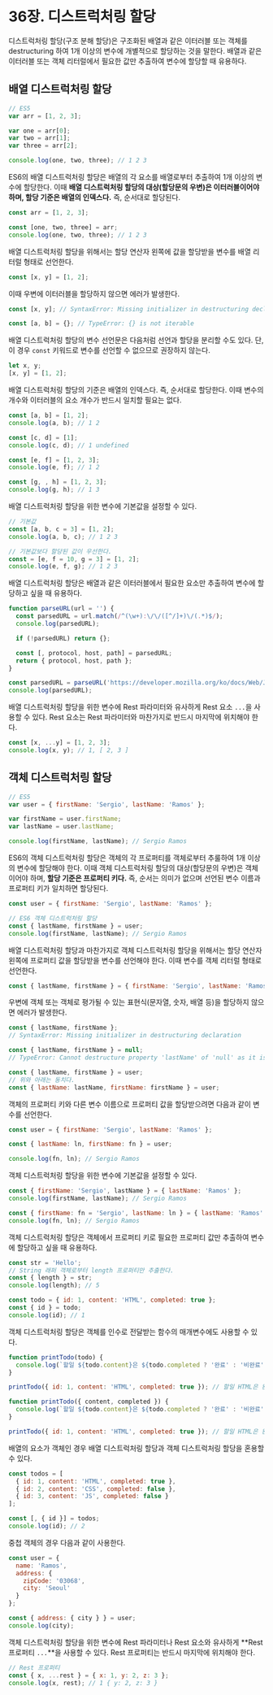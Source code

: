 # 36장. 디스트럭처링 할당
디스트럭처링 할당(구조 분해 할당)은 구조화된 배열과 같은 이터러블 또는 객체를 destructuring 하여 1개 이상의 변수에 개별적으로 할당하는 것을 말한다. 배열과 같은 이터러블 또는 객체 리터럴에서 필요한 값만 추출하여 변수에 할당할 때 유용하다.

## 배열 디스트럭처링 할당
```javascript
// ES5
var arr = [1, 2, 3];

var one = arr[0];
var two = arr[1];
var three = arr[2];

console.log(one, two, three); // 1 2 3
```

ES6의 배열 디스트럭처링 할당은 배열의 각 요소를 배열로부터 추출하여 1개 이상의 변수에 할당한다. 이때 **배열 디스트럭처링 할당의 대상(할당문의 우변)은 이터러블이어야 하며, 할당 기준은 배열의 인덱스다.** 즉, 순서대로 할당된다.

```javascript
const arr = [1, 2, 3];

const [one, two, three] = arr;
console.log(one, two, three); // 1 2 3
```

배열 디스트럭처링 할당을 위해서는 할당 연산자 왼쪽에 값을 할당받을 변수를 배열 리터럴 형태로 선언한다.

```javascript
const [x, y] = [1, 2];
```

이때 우변에 이터러블을 할당하지 않으면 에러가 발생한다.

```javascript
const [x, y]; // SyntaxError: Missing initializer in destructuring declaration

const [a, b] = {}; // TypeError: {} is not iterable
```

배열 디스트럭처링 할당의 변수 선언문은 다음처럼 선언과 할당을 분리할 수도 있다. 단, 이 경우 `const` 키워드로 변수를 선언할 수 없으므로 권장하지 않는다.

```javascript
let x, y;
[x, y] = [1, 2];
```

배열 디스트럭처링 할당의 기준은 배열의 인덱스다. 즉, 순서대로 할당한다. 이때 변수의 개수와 이터러블의 요소 개수가 반드시 일치할 필요는 없다.

```javascript
const [a, b] = [1, 2];
console.log(a, b); // 1 2

const [c, d] = [1];
console.log(c, d); // 1 undefined

const [e, f] = [1, 2, 3];
console.log(e, f); // 1 2

const [g, , h] = [1, 2, 3];
console.log(g, h); // 1 3
```

배열 디스트럭처링 할당을 위한 변수에 기본값을 설정할 수 있다.

```javascript
// 기본값
const [a, b, c = 3] = [1, 2];
console.log(a, b, c); // 1 2 3

// 기본값보다 할당된 값이 우선한다.
const = [e, f = 10, g = 3] = [1, 2];
console.log(e, f, g); // 1 2 3
```

배열 디스트럭처링 할당은 배열과 같은 이터러블에서 필요한 요소만 추출하여 변수에 할당하고 싶을 때 유용하다.

```javascript
function parseURL(url = '') {
  const parsedURL = url.match(/^(\w+):\/\/([^/]+)\/(.*)$/);
  console.log(parsedURL);

  if (!parsedURL) return {};

  const [, protocol, host, path] = parsedURL;
  return { protocol, host, path };
}

const parsedURL = parseURL('https://developer.mozilla.org/ko/docs/Web/JavaScript');
console.log(parsedURL);
```

배열 디스트럭처링 할당을 위한 변수에 Rest 파라미터와 유사하게 Rest 요소 `...`을 사용할 수 있다. Rest 요소는 Rest 파라미터와 마찬가지로 반드시 마지막에 위치해야 한다.

```javascript
const [x, ...y] = [1, 2, 3];
console.log(x, y); // 1, [ 2, 3 ]
```

## 객체 디스트럭처링 할당
```javascript
// ES5
var user = { firstName: 'Sergio', lastName: 'Ramos' };

var firstName = user.firstName;
var lastName = user.lastName;

console.log(firstName, lastName); // Sergio Ramos
```

ES6의 객체 디스트럭처링 할당은 객체의 각 프로퍼티를 객체로부터 추룰하여 1개 이상의 변수에 할당해야 한다. 이때 객체 디스트럭처링 할당의 대상(할당문의 우변)은 객체이어야 하며, **할당 기준은 프로퍼티 키다.** 즉, 순서는 의미가 없으며 선언된 변수 이름과 프로퍼티 키가 일치하면 할당된다.

```javascript
const user = { firstName: 'Sergio', lastName: 'Ramos' };

// ES6 객체 디스트럭처링 할당
const { lastName, firstName } = user;
console.log(firstName, lastName); // Sergio Ramos
```

배열 디스트럭처링 할당과 마찬가지로 객체 디스트럭처링 할당을 위해서는 할당 연산자 왼쪽에 프로퍼티 값을 할당받을 변수를 선언해야 한다. 이때 변수를 객체 리터럴 형태로 선언한다.

```javascript
const { lastName, firstName } = { firstName: 'Sergio', lastName: 'Ramos' };
```

우변에 객체 또는 객체로 평가될 수 있는 표현식(문자열, 숫자, 배열 등)을 할당하지 않으면 에러가 발생한다.

```javascript
const { lastName, firstName };
// SyntaxError: Missing initializer in destructuring declaration

const { lastName, firstName } = null;
// TypeError: Cannot destructure property 'lastName' of 'null' as it is null.
```

```javascript
const { lastName, firstName } = user;
// 위와 아래는 동치다.
const { lastName: lastName, firstName: firstName } = user;
```

객체의 프로퍼티 키와 다른 변수 이름으로 프로퍼티 값을 할당받으려면 다음과 같이 변수를 선언한다.

```javascript
const user = { firstName: 'Sergio', lastName: 'Ramos' };

const { lastName: ln, firstName: fn } = user;

console.log(fn, ln); // Sergio Ramos
```

객체 디스트럭처링 할당을 위한 변수에 기본값을 설정할 수 있다.

```javascript
const { firstName: 'Sergio', lastName } = { lastName: 'Ramos' };
console.log(firstName, lastName); // Sergio Ramos

const { firstName: fn = 'Sergio', lastName: ln } = { lastName: 'Ramos' };
console.log(fn, ln); // Sergio Ramos
```

객체 디스트럭처링 할당은 객체에서 프로퍼티 키로 필요한 프로퍼티 값만 추출하여 변수에 할당하고 싶을 때 유용하다.

```javascript
const str = 'Hello';
// String 래퍼 객체로부터 length 프로퍼티만 추출한다.
const { length } = str;
console.log(length); // 5

const todo = { id: 1, content: 'HTML', completed: true };
const { id } = todo;
console.log(id); // 1
```

객체 디스트럭처링 할당은 객체를 인수로 전달받는 함수의 매개변수에도 사용할 수 있다.

```javascript
function printTodo(todo) {
  console.log(`할일 ${todo.content}은 ${todo.completed ? '완료' : '비완료'} 상태입니다.`);
}

printTodo({ id: 1, content: 'HTML', completed: true }); // 할일 HTML은 완료 상태입니다.
```

```javascript
function printTodo({ content, completed }) {
  console.log(`할일 ${todo.content}은 ${todo.completed ? '완료' : '비완료'} 상태입니다.`);
}

printTodo({ id: 1, content: 'HTML', completed: true }); // 할일 HTML은 완료 상태입니다.
```

배열의 요소가 객체인 경우 배열 디스트럭처링 할당과 객체 디스트럭처링 할당을 혼용할 수 있다.

```javascript
const todos = [
  { id: 1, content: 'HTML', completed: true },
  { id: 2, content: 'CSS', completed: false },
  { id: 3, content: 'JS', completed: false }
];

const [, { id }] = todos;
console.log(id); // 2
```

중첩 객체의 경우 다음과 같이 사용한다.

```javascript
const user = {
  name: 'Ramos',
  address: {
    zipCode: '03068',
    city: 'Seoul'
  }
};

const { address: { city } } = user;
console.log(city);
```

객체 디스트럭처링 할당을 위한 변수에 Rest 파라미터나 Rest 요소와 유사하게 **Rest 프로퍼티 `...`**을 사용할 수 있다. Rest 프로퍼티는 반드시 마지막에 위치해야 한다.

```javascript
// Rest 프로퍼티
const { x, ...rest } = { x: 1, y: 2, z: 3 };
console.log(x, rest); // 1 { y: 2, z: 3 }
```